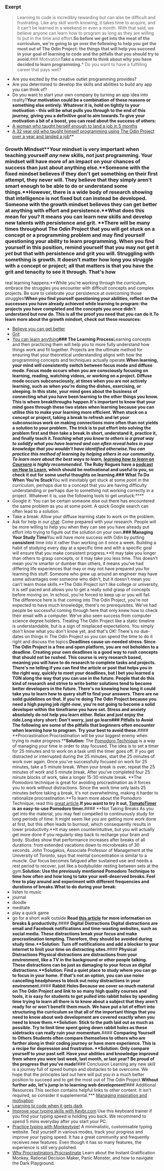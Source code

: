 ### Exerpt
>Learning to code is incredibly rewarding but can also be difficult and frustrating. Like any skill worth knowing, it takes time to acquire, and it can't be learned in a weekend or even a month. With that said, we believe anyone can learn how to program as long as they are willing to put in the time and effort.**So before we get into the meat of the curriculum, we're going to go over the following to help you get the most out of The Odin Project: the things that will help you succeed in your goal of learning to code and the pitfalls that you should try to avoid.**### Motivation**Take a moment to think about why you have decided to learn programming.*** Do you want to have a fulfilling career that pays well?
* Are you excited by the creative outlet programming provides? 
* Are you determined to develop the skills and abilities to build any app you can think of? 
* Do you want to start your own company by turning an app idea into reality?**Your motivation could be a combination of these reasons or something else entirely. Whatever it is, hold on tightly to your motivation - this will be what pulls you through to the end of this journey, giving you a definitive goal to aim towards.**To give your motivation a bit of a boost, you can read about the success of others:****
* [A woman who taught herself enough to land a job in 5 months](https://newcodegirl.blogspot.com/2015/04/i-made-it-job-contract-signed.html)
* [A 32 year old who taught himself programming using The Odin Project over a year and landed a job](https://www.reddit.com/r/learnprogramming/comments/34r807/im_32_years_old_and_just_started_my_first/?)**
### Growth Mindset**Your mindset is very important when teaching yourself *any* new skills, not just programming. Your mindset will have more of an impact on your chances of success than just about anything else.**Someone with the **fixed mindset** believes if they don't get something on their first attempt, they never will. They believe that they simply aren't smart enough to be able to do or understand some things.**However, there is a wide body of research showing that intelligence is not fixed but can instead be developed. Someone with the **growth mindset** believes they can get better at anything with effort and persistence.**What does this mean for you? It means you can learn new skills and develop new talents with **persistence and grit**. **There will be many times throughout The Odin Project that you will get stuck on a concept or a programming problem and may find yourself questioning your ability to learn programming. When you find yourself in this position, remind yourself that you may not get it *yet* but that with persistence and grit you will. Struggling with something is growth. It doesn't matter how long you struggle with a concept or project; all that matters is that you have the grit and tenacity to see it through. That's how
real learning happens.**While you're working through the curriculum, embrace the struggles you encounter with difficult concepts and complex projects. Be sure to celebrate your persistence at overcoming those struggles!**When you find yourself questioning your abilities, reflect on the successes you have already achieved while learning to program: the projects you have completed and the concepts you once didn't understand but now do. This is all the proof you need that you can do it.**To learn more about the growth mindset, check out these resources:****
* [Believe you can get better](https://www.ted.com/talks/carol_dweck_the_power_of_believing_that_you_can_improve)
* [Grit](https://ted.com/talks/angela_lee_duckworth_grit_the_power_of_passion_and_perseverance)
* [You can learn anything](https://www.khanacademy.org/talks-and-interviews/conversations-with-sal/a/the-learning-myth-why-ill-never-tell-my-son-hes-smart)**### The Learning Process**Learning concepts and then practicing them will help you to more fully understand how things work and fit together. Projects are the ultimate method for ensuring that your theoretical understanding aligns with how the programming concepts and techniques actually operate.**When learning, your mind will consistently switch between focus mode and diffuse mode. **Focus mode** occurs when you are consciously focusing on learning, reading, watching videos, or working on a project. **Diffuse mode** occurs subconsciously, at times when you are not actively learning, such as when you're doing the dishes, exercising, or sleeping. In this state, your mind goes about the business of connecting what you have been learning to the other things you know. This is where breakthroughs happen.**It's important to know that your mind goes through these two states when learning because you can utilise this to make your learning more efficient. When stuck on a concept or project, taking a break to refresh and let your subconscious work on making connections more often than not yields a solution to your problem. The trick is to put effort into solving the problem first and then take a break.**In short, understand it, practice it, and finally teach it.**Teaching what you know to others is a great way to solidify what you have learned and can often reveal holes in your knowledge that you wouldn't have identified otherwise.**You can practice this method of learning by helping others in our community.*** To learn more about the best ways to learn, [learning how to learn on Coursera](https://www.coursera.org/learn/learning-how-to-learn) is highly recommended.*** The Ruby Rogues have a [podcast on How to Learn](https://devchat.tv/ruby-rogues/131-rr-how-to-learn/), which should be motivational and useful to you, so check it out for some useful thoughts on learning.**### What To Do When You're Stuck**You will inevitably get stuck at some point in the curriculum, perhaps due to a concept that you are having difficulty understanding or perhaps due to something not working correctly in a project. Whatever it is, use the following tools to get unstuck:****
* Google it: You can be certain someone else out there has encountered the same problem as you at some point. A quick Google search can often lead to a solution.
* Take a break: Allow your diffuse learning state to work on the problem.
* Ask for help in our [chat](https://discord.gg/fbFCkYabZB): Come prepared with your research. People will be more willing to help you when they can see you have already put effort into trying to figure out the solution on your own.**### Managing Your Study Time**You will have more success with Odin by putting **consistent** time into it rather than working on it once a week. Building a habit of studying every day at a specific time and with a specific goal will ensure that you make consistent progress.**It may take you longer than others to grasp concepts, or it may take you less time. This doesn't mean you're smarter or dumber than others, it means you've had differing life experiences that may or may not have prepared you for learning this stuff. Someone who grew up around an engineer may have some advantages over someone who didn't, but it doesn't mean you can't learn those skills.**The Odin Project isn't like college or university, it is self paced and allows you to get a really solid grasp of concepts before moving on. In school, you're forced to keep up or you will fail. The difference here is that coming into The Odin Project, you're not expected to have much knowledge, there's no prerequisites. We've had people be successful coming through here that only knew how to check their email with a computer. We've also seen success from computer science degree holders. Treating The Odin Project like a static timeline is understandable, but is a sign of misplaced expectations. You simply don't know what you don't know yet, and that's OK! There's no due-dates on things in The Odin Project so you can spend the time to do it right and discuss the topics.**Deadlines cause un-needed stress. Since The Odin Project is a free and open platform, you are not beholden to a deadline. Creating your own deadlines is a good way to rush concepts that should not be rushed. This course is very research based, meaning you will have to do research to complete tasks and projects. There's no telling if you can find the article or post that helps you in the right way, quickly to meet your deadlines, but I bet you learned a TON along the way that you can use in the future. People that do this kind of research and strive to write better solutions tend to become better developers in the future. There's no knowing how long it could take you to learn how to query stuff to find your answers. There are no solid guidelines on that. If you're doing The Odin Project because you need a high paying job _right-now_, you're not going to become a solid developer within the timeframe you have set. Stress and anxiety absolutely do not help you learn either. Relax and just enjoy the ride.**Long story short: Don't worry, just go learn**### Pitfalls to Avoid 
The following are some of the pitfalls that beginners often encounter when learning how to program. Try your best to avoid these.**#### **Procrastination
Procrastination will be your biggest enemy when trying to make progress.****Solution:** The [Pomodoro Technique](https://en.wikipedia.org/wiki/Pomodoro_Technique) is a way of managing your time in order to stay focused. The idea is to set a timer for 25 minutes and to work on a task until the timer goes off. If you get distracted or interrupted during the 25 minutes, start the 25 minutes of work over again. Once you've successfully focused on work for 25 minutes, take a 5 minute break. When your break is over, repeat the 25 minutes of work and 5 minute break. After you've completed four 25 minute blocks of work, take a longer 15-30 minute break. **The Pomodoro technique is great for avoiding procrastination as it forces you to work without distractions. Since the work time only lasts 25 minutes before taking a break, it's not overwhelming, making it harder to rationalize procrastination.**To learn more about the Pomodoro Technique, read this [great article](https://medium.com/life-hacks/more-productivity-with-the-pomodoro-technique-d7ce8926ec0c#.hcqsv37u4).**If you want to try it out, [TomatoTimer](http://tomato-timer.com/#) is an easy-to-use Pomodoro timer.**#### **Not Taking Breaks
As you get into the material, you may feel compelled to continuously study for long periods of time. It might seem like you are getting more work done at first, but this often leads to burnout, which consequently results in lower productivity.**It may seem counterintuitive, but you will actually get more done if you regularly step back to recharge your brain and body. Studies show that performance increases after breaks of all durations: from extended vacations down to microbreaks of 30 seconds. John Trougakos, Associate Professor of Management at the University of Toronto, says that mental concentration is similar to a muscle. Our focus becomes fatigued after sustained use and needs a rest period to recover, just like a bodybuilder resting between sets at the gym.****Solution:** Use the previously mentioned Pomodoro Technique to time how often and how long to take your well-deserved breaks. Feel free to play around and experiment with different frequencies and durations of breaks.**What to do during your break:****
* listen to music
* journal
* doodle
* meditate 
* play a quick game
* go for a short walk outside **Read [this article](https://simpleprogrammer.com/taking-breaks-will-boost-productivity/) for more information on breaks & productivity.**#### **Digital Distractions
Digital distractions are email and Facebook notifications and time-wasting websites, such as social media. These distractions break your focus and make procrastination tempting. Therefore, they should be avoided during study time.****Solution:** Turn off notifications and add a blocker to your internet to limit your time on distracting sites.**#### **Physical Distractions
Physical distractions are distractions from your environment, like a TV in the background or other people talking. These distractions can be just as damaging to your focus as digital distractions.****Solution:** Find a quiet place to study where you can go to focus in your home. If that's not an option, you can use noise cancelling headphones to block out noisy distractions in your environment.**#### **Rabbit Holes
Because we cover so much material on The Odin Project and link to so many high quality courses and tools, it is easy for students to get pulled into rabbit holes by spending time trying to learn all there is to know about a subject that they aren't ready for or won't benefit them much. **We have put a lot of effort into structuring the curriculum** so that all of the important things that you need to know about web development are covered exactly when you need to know them.****Solution:** Stick to the path laid out as much as possible. Try to limit time spent going down rabbit holes as these sidetracks can really ruin your momentum.**#### **Comparing Yourself to Others
Students often compare themselves to others who are farther along in their coding journey or have more experience. This is a recipe for depression and frustration. ****Solution:** Only compare yourself to your past self. Have your abilities and knowledge improved from where you were last week, last month, or last year? Be proud of the progress that you've made!**### Conclusion
Learning any new skill is a journey full of speed bumps and obstacles to be overcome. We hope that the principles laid out here will put you in a much better position to succeed and to get the most out of The Odin Project.**Without further ado, let's jump in to learning web development!**### Additional Resources
This section contains helpful links to other content. It isn't required, so consider it supplemental.*** [Managing inspiration and motivation](https://markmanson.net/do-something)
* [Learning to code when it gets dark](https://medium.freecodecamp.org/learning-to-code-when-it-gets-dark-e485edfb58fd#.yjh0fehje)
* [Improve your typing skills with Keybr.com](https://www.keybr.com/) Use this keyboard trainer if you find your typing speed is holding you back. We recommend to spend 5 mins everyday after you start your PC.
* [Practice typing with Monkeytype!](https://monkeytype.com/) A minimalistic, customisable typing website. Test yourself in various modes, track your progress and improve your typing speed. It has a great community and frequently receives new features. Even though it has so many features, the experience is still very polished. 
* [Why Procrastinators Procrastinate](https://waitbutwhy.com/2013/10/why-procrastinators-procrastinate.html) Learn about the Instant Gratification Monkey, Rational Decision Maker, Panic Monster, and how to navigate the Dark Playground.
